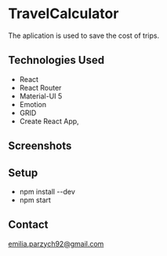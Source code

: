 # TravelCalculator
The aplication is used to save the cost of trips.

## Technologies Used
- React
- React Router
- Material-UI 5
- Emotion
- GRID
- Create React App, 

## Screenshots

## Setup
- npm install --dev
- npm start

## Contact
emilia.parzych92@gmail.com
